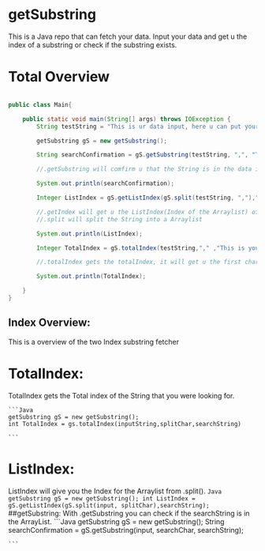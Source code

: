 # getSubstring
This is a Java repo that can fetch your data. Input your data and get u the index of a substring or check if the substring 
exists. 

# Total Overview
```Java

public class Main{

    public static void main(String[] args) throws IOException {
        String testString = "This is ur data input, here u can put your data in";

        getSubstring gS = new getSubstring();

        String searchConfirmation = gS.getSubstring(testString, ",", "This is your data input");

        //.getSubstring will comfirm u that the String is in the data input

        System.out.println(searchConfirmation);

        Integer ListIndex = gS.getListIndex(gS.split(testString, ","),"This is your data input");

        //.getIndex will get u the ListIndex(Index of the Arraylist) of the data
        //.split will split the String into a Arraylist

        System.out.println(ListIndex);

        Integer TotalIndex = gS.totalIndex(testString,"," ,"This is your data input");

        //.totalIndex gets the totalIndex, it will get u the first char of the the search

        System.out.println(TotalIndex);

    }
}
```
## Index Overview:
This is a overview of the two Index substring fetcher

# TotalIndex:
 TotalIndex gets the Total index of the String that you were looking for.

    ```Java
    getSubstring gS = new getSubstring();
    int TotalIndex = gs.totalIndex(inputString,splitChar,searchString)
    
    ```
 # ListIndex:
  ListIndex will give you the Index for the Arraylist from .split(). 
    ```Java
    getSubstring gS = new getSubstring();
    int ListIndex = gS.getListIndex(gS.split(input, splitChar),searchString);
    ```
  ##getSubstring:
  With .getSubstring you can check if the searchString is in the ArrayList.
    ```Java
     getSubstring gS = new getSubstring();
     String searchConfirmation = gS.getSubstring(input, searchChar, searchString);
     
    ```
  
  
  


